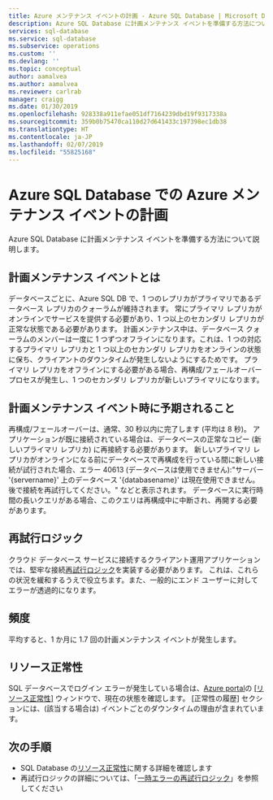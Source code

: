 ```yaml
---
title: Azure メンテナンス イベントの計画 - Azure SQL Database | Microsoft Docs
description: Azure SQL Database に計画メンテナンス イベントを準備する方法について説明します。
services: sql-database
ms.service: sql-database
ms.subservice: operations
ms.custom: ''
ms.devlang: ''
ms.topic: conceptual
author: aamalvea
ms.author: aamalvea
ms.reviewer: carlrab
manager: craigg
ms.date: 01/30/2019
ms.openlocfilehash: 928338a911efae051df7164239dbd19f9317338a
ms.sourcegitcommit: 359b0b75470ca110d27d641433c197398ec1db38
ms.translationtype: HT
ms.contentlocale: ja-JP
ms.lasthandoff: 02/07/2019
ms.locfileid: "55825168"
---
```

# <a name="planning-for-azure-maintenance-events-in-azure-sql-database"></a>Azure SQL Database での Azure メンテナンス イベントの計画

Azure SQL Database に計画メンテナンス イベントを準備する方法について説明します。

## <a name="what-is-a-planned-maintenance-event"></a>計画メンテナンス イベントとは

データベースごとに、Azure SQL DB で、1 つのレプリカがプライマリであるデータベース レプリカのクォーラムが維持されます。 常にプライマリ レプリカがオンラインでサービスを提供する必要があり、1 つ以上のセカンダリ レプリカが正常な状態である必要があります。 計画メンテナンス中は、データベース クォーラムのメンバーは一度に 1 つずつオフラインになります。これは、1 つの対応するプライマリ レプリカと 1 つ以上のセカンダリ レプリカをオンラインの状態に保ち、クライアントのダウンタイムが発生しないようにするためです。 プライマリ レプリカをオフラインにする必要がある場合、再構成/フェールオーバー プロセスが発生し、1 つのセカンダリ レプリカが新しいプライマリになります。  

## <a name="what-to-expect-during-a-planned-maintenance-event"></a>計画メンテナンス イベント時に予期されること

再構成/フェールオーバーは、通常、30 秒以内に完了します (平均は 8 秒)。 アプリケーションが既に接続されている場合は、データベースの正常なコピー (新しいプライマリ レプリカ) に再接続する必要があります。 新しいプライマリ レプリカがオンラインになる前にデータベースで再構成を行っている間に新しい接続が試行された場合、エラー 40613 (データベースは使用できません):"サーバー '{servername}' 上のデータベース '{databasename}' は現在使用できません。 後で接続を再試行してください。" などと表示されます。 データベースに実行時間の長いクエリがある場合、このクエリは再構成中に中断され、再開する必要があります。

## <a name="retry-logic"></a>再試行ロジック

クラウド データベース サービスに接続するクライアント運用アプリケーションでは、堅牢な接続[再試行ロジック](sql-database-connectivity-issues.md#retry-logic-for-transient-errors)を実装する必要があります。 これは、これらの状況を緩和するうえで役立ちます。また、一般的にエンド ユーザーに対してエラーが透過的になります。

## <a name="frequency"></a>頻度

平均すると、1 か月に 1.7 回の計画メンテナンス イベントが発生します。

## <a name="resource-health"></a>リソース正常性

SQL データベースでログイン エラーが発生している場合は、[Azure portal](https://portal.azure.com)の [[リソース正常性]](../service-health/resource-health-overview.md#getting-started) ウィンドウで、現在の状態を確認します。 [正常性の履歴] セクションには、(該当する場合は) イベントごとのダウンタイムの理由が含まれています。


## <a name="next-steps"></a>次の手順

- SQL Database の[リソース正常性](sql-database-resource-health.md)に関する詳細を確認します
- 再試行ロジックの詳細については、「[一時エラーの再試行ロジック](sql-database-connectivity-issues.md#retry-logic-for-transient-errors)」を参照してください
